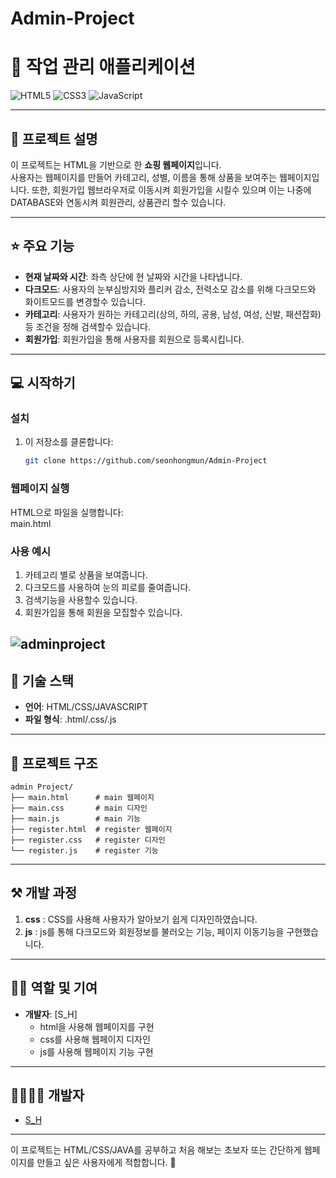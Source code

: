 # Admin-Project
# 📝 작업 관리 애플리케이션  

![HTML5](https://img.shields.io/badge/html5-%23E34F26.svg?style=for-the-badge&logo=html5&logoColor=white)
![CSS3](https://img.shields.io/badge/css3-%231572B6.svg?style=for-the-badge&logo=css3&logoColor=white)
![JavaScript](https://img.shields.io/badge/javascript-%23323330.svg?style=for-the-badge&logo=javascript&logoColor=%23F7DF1E)

---

## 📖 프로젝트 설명  
이 프로젝트는 HTML을 기반으로 한 **쇼핑 웹페이지**입니다.  
사용자는 웹페이지를 만들어 카테고리, 성별, 이름을 통해 상품을 보여주는 웹페이지입니다. 
또한, 회원가입 웹브라우저로 이동시켜 회원가입을 시킬수 있으며 이는 나중에 DATABASE와 연동시켜 회원관리, 상품관리 할수 있습니다.

---

## ⭐ 주요 기능  
- **현재 날짜와 시간**: 좌측 상단에 현 날짜와 시간을 나타냅니다. 
- **다크모드**: 사용자의 눈부심방지와 플리커 감소, 전력소모 감소를 위해 다크모드와 화이트모드를 변경할수 있습니다.
- **카테고리**: 사용자가 원하는 카테고리(상의, 하의, 공용, 남성, 여성, 신발, 패션잡화)등 조건을 정해 검색할수 있습니다.
- **회원가입**: 회원가입을 통해 사용자를 회원으로 등록시킵니다. 

---


## 💻 시작하기  

### 설치  
1. 이 저장소를 클론합니다:  
   ```bash
   git clone https://github.com/seonhongmun/Admin-Project
   ```

### 웹페이지 실행  
HTML으로 파일을 실행합니다:  
main.html

### 사용 예시  
1. 카테고리 별로 상품을 보여줍니다.
2. 다크모드를 사용하여 눈의 피로를 줄여줍니다.
3. 검색기능을 사용할수 있습니다.
4. 회원가입을 통해 회원을 모집할수 있습니다.

![adminproject](https://github.com/user-attachments/assets/b1cdf829-03ef-41f2-ac01-41c392d5c61b)
---

## 🔧 기술 스택  
- **언어**: HTML/CSS/JAVASCRIPT
- **파일 형식**: .html/.css/.js

---

## 📂 프로젝트 구조  

```
admin Project/
├── main.html      # main 웹페이지
├── main.css       # main 디자인
├── main.js        # main 기능
├── register.html  # register 웹페이지
├── register.css   # register 디자인
└── register.js    # register 기능
```

---

## ⚒ 개발 과정  

1. **css** : CSS를 사용해 사용자가 알아보기 쉽게 디자인하였습니다.
2. **js** : js를 통해 다크모드와 회원정보를 불러오는 기능, 페이지 이동기능을 구현했습니다. 

---

## 👨‍💻 역할 및 기여  

- **개발자**: [S_H]  
    - html을 사용해 웹페이지를 구현
    - css를 사용해 웹페이지 디자인
    - js를 사용해 웹페이지 기능 구현

---

## 👨‍👩‍👧‍👦 개발자  

- [S_H](https://github.com/seonhongmun)  

---

이 프로젝트는 HTML/CSS/JAVA를 공부하고 처음 해보는 초보자 또는 간단하게 웹페이지를 만들고 싶은 사용자에게 적합합니다. 🚀
```
